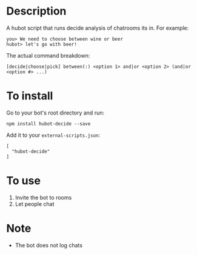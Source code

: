 # Description

A hubot script that runs decide analysis of chatrooms its in. For example:

    you> We need to choose between wine or beer 
    hubot> let's go with beer!

The actual command breakdown:

    [decide|choose|pick] between(:) <option 1> and|or <option 2> (and|or <option #> ...)

# To install

Go to your bot's root directory and run:

    npm install hubot-decide --save

Add it to your `external-scripts.json`: 

    [
      "hubot-decide"
    ]

# To use

1. Invite the bot to rooms 
2. Let people chat

# Note

* The bot does not log chats

